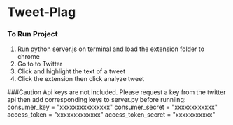 # Tweet-Plag

### To Run Project
1. Run python server.js on terminal and load the extension folder to chrome
2. Go to to Twitter
3. Click and highlight the text of a tweet
4. Click the extension then click analyze tweet

###Caution
Api keys are not included. Please request a key from the twitter api then add corresponding keys to server.py before runniing:
consumer_key = "xxxxxxxxxxxxxxx"
consumer_secret = "xxxxxxxxxxxx"
access_token = "xxxxxxxxxxxxx"
access_token_secret = "xxxxxxxxxxx"
